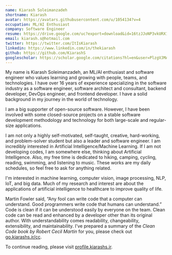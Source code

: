 ```yaml
---
name: Kiarash Soleimanzadeh
shortname: Kiarash
avatar: https://avatars.githubusercontent.com/u/1054134?v=4
occupation: ML/AI Enthusiast
company: Software Engineer
resume: https://drive.google.com/uc?export=download&id=16tzJJoNP3vkURX1Oj5wmRCTIemtQ7Ksl
email: kiarash.s@hotmail.com
twitter: https://twitter.com/ItIsKiarash
linkedin: https://www.linkedin.com/in/thekiarash
github: https://github.com/KiarashS
googlescholar: https://scholar.google.com/citations?hl=en&user=PlzgVJMAAAAJ
---
```


My name is Kiarash Soleimanzadeh, an ML/AI enthusiast and software engineer who values learning and growing with people, teams, and technologies. I have over 16 years of experience specializing in the software industry as a software engineer, software architect and consultant, backend developer, DevOps engineer, and frontend developer. I have a solid background in my journey in the world of technology.

I am a big supporter of open-source software. However, I have been involved with some closed-source projects on a stable software development methodology and technology for both large-scale and regular-size applications.

I am not only a highly self-motivated, self-taught, creative, hard-working, and problem-solver student but also a leader and software engineer. I am incredibly interested in Artificial Intelligence/Machine Learning. If I am not developing codes, I am somewhere else, thinking about Artificial Intelligence. Also, my free time is dedicated to hiking, camping, cycling, reading, swimming, and listening to music. These works are my daily schedules, so feel free to ask for anything related.

I'm interested in machine learning, computer vision, image processing, NLP, IoT, and big data. Much of my research and interest are about the applications of artificial intelligence to healthcare to improve quality of life.

Martin Fowler said, “Any fool can write code that a computer can understand. Good programmers write code that humans can understand.” Code is clean if it can be understood easily by everyone on the team. Clean code can be read and enhanced by a developer other than its original author. With understandability comes readability, changeability, extensibility, and maintainability. I've prepared a summary of the *Clean Code book by Robert Cecil Martin* for you, please check out [go.kiarashs.ir/cc](https://go.kiarashs.ir/cc "Clean Code").

To continue reading, please visit [profile.kiarashs.ir](https://profile.kiarashs.ir "Kiarash Soleimanzadeh").
